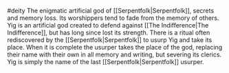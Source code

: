  #deity
The enigmatic artificial god of [[Serpentfolk|Serpentfolk]], secrets and memory loss. Its worshippers tend to fade from the memory of others. Yig is an artificial god created to defend against [[The Indifference|The Indifference]], but has long since lost its strength. There is a ritual often rediscovered by the [[Serpentfolk|Serpentfolk]] to usurp Yig and take its place. When it is complete the usurper takes the place of the god, replacing their name with their own in all memory and writing, but severing its clerics. Yig is simply the name of the last [[Serpentfolk|Serpentfolk]] usurper.
